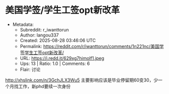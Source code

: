 # 美国学签/学生工签opt新改革

- Metadata:
  - Subreddit: r_iwanttorun
  - Author: langou337
  - Created: 2025-08-28 03:46:06 UTC
  - Permalink: https://reddit.com/r/iwanttorun/comments/1n221nc/美国学签学生工签opt新改革/
  - URL: https://i.redd.it/629xg7himolf1.jpeg
  - Ups: 13 | Ratio: 1.0 | Comments: 6
  - Flair: 讨论


<http://xhslink.com/n/3GchJLX3Wu5>
主要影响应该是毕业停留期60变30，少一个月找工作，新phd要续一次身份


